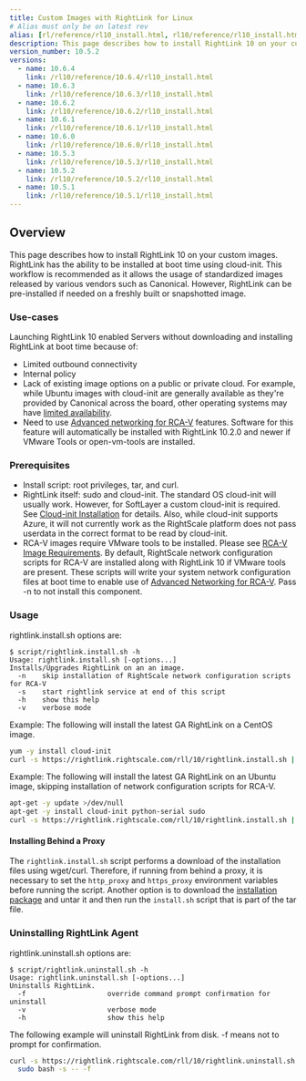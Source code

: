 ```yaml
---
title: Custom Images with RightLink for Linux
# Alias must only be on latest rev
alias: [rl/reference/rl10_install.html, rl10/reference/rl10_install.html]
description: This page describes how to install RightLink 10 on your custom images. RightLink has the ability to be installed at boot time using cloud-init.
version_number: 10.5.2
versions:
  - name: 10.6.4
    link: /rl10/reference/10.6.4/rl10_install.html
  - name: 10.6.3
    link: /rl10/reference/10.6.3/rl10_install.html
  - name: 10.6.2
    link: /rl10/reference/10.6.2/rl10_install.html
  - name: 10.6.1
    link: /rl10/reference/10.6.1/rl10_install.html
  - name: 10.6.0
    link: /rl10/reference/10.6.0/rl10_install.html
  - name: 10.5.3
    link: /rl10/reference/10.5.3/rl10_install.html
  - name: 10.5.2
    link: /rl10/reference/10.5.2/rl10_install.html
  - name: 10.5.1
    link: /rl10/reference/10.5.1/rl10_install.html
---
```


## Overview

This page describes how to install RightLink 10 on your custom images. RightLink has the ability to be installed at boot time using cloud-init. This workflow is recommended as it allows the usage of standardized images released by various vendors such as Canonical. However, RightLink can be pre-installed if needed on a freshly built or snapshotted image.

### Use-cases

Launching RightLink 10 enabled Servers without downloading and installing RightLink at boot time because of:
- Limited outbound connectivity
- Internal policy
- Lack of existing image options on a public or private cloud. For example, while Ubuntu images with cloud-init are generally available as they're provided by Canonical across the board, other operating systems may have [limited availability](/rl10/os_use_case_cloud_support.html).
- Need to use [Advanced networking for RCA-V](rl10_rcav.html) features. Software for this feature will automatically be installed with RightLink 10.2.0 and newer if VMware Tools or open-vm-tools are installed.

### Prerequisites

- Install script: root privileges, tar, and curl.
- RightLink itself: sudo and cloud-init. The standard OS cloud-init will usually work. However, for SoftLayer a custom cloud-init is required. See [Cloud-init Installation](rl10_cloud_init_installation.html) for details. Also, while cloud-init supports Azure, it will not currently work as the RightScale platform does not pass userdata in the correct format to be read by cloud-init.
- RCA-V images require VMware tools to be installed. Please see [RCA-V Image Requirements](/rcav/v3.0/rcav_image_requirements.html). By default, RightScale network configuration scripts for RCA-V are installed along with RightLink 10 if VMware tools are present. These scripts will write your system network configuration files at boot time to enable use of [Advanced Networking for RCA-V](rl10_rcav.html). Pass -n to not install this component.

### Usage

rightlink.install.sh options are:
  ~~~
  $ script/rightlink.install.sh -h
  Usage: rightlink.install.sh [-options...]
  Installs/Upgrades RightLink on an an image.
    -n    skip installation of RightScale network configuration scripts for RCA-V
    -s    start rightlink service at end of this script
    -h    show this help
    -v    verbose mode
  ~~~

Example:
The following will install the latest GA RightLink on a CentOS image.
  ~~~ bash
  yum -y install cloud-init
  curl -s https://rightlink.rightscale.com/rll/10/rightlink.install.sh | sudo bash -s
  ~~~

Example:
The following will install the latest GA RightLink on an Ubuntu image, skipping installation of network configuration scripts for RCA-V.
  ~~~ bash
  apt-get -y update >/dev/null
  apt-get -y install cloud-init python-serial sudo
  curl -s https://rightlink.rightscale.com/rll/10/rightlink.install.sh | sudo bash -s -- -n
  ~~~

#### Installing Behind a Proxy

The `rightlink.install.sh` script performs a download of the installation files using wget/curl. Therefore, if running from behind a proxy, it is necessary to set the `http_proxy` and `https_proxy` environment variables before running the script. Another option is to download the [installation package](https://rightlink.rightscale.com/rll/10.5.2/rightlink.tgz) and untar it and then run the `install.sh` script that is part of the tar file.

### Uninstalling RightLink Agent

rightlink.uninstall.sh options are:
  ~~~
  $ script/rightlink.uninstall.sh -h
  Usage: rightlink.uninstall.sh [-options...]
  Uninstalls RightLink.
    -f                    override command prompt confirmation for uninstall
    -v                    verbose mode
    -h                    show this help
  ~~~

The following example will uninstall RightLink from disk. -f means not to prompt for confirmation.
  ~~~ bash
  curl -s https://rightlink.rightscale.com/rll/10/rightlink.uninstall.sh |
    sudo bash -s -- -f
  ~~~
